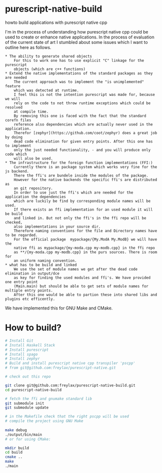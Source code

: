 # purescript-native-build
howto build applications with purescript native cpp

I'm in the process of understanding how purescript native cpp
could be used to create or enhance native applications. 
In the process of evaluation of the current state of art I
stumbled about some issues which I want to outline here as follows.

	* The ability to generate shared objects
		For this to work one has to use explicit "C" linkage for the purescript
		objects (which are c++ functions)
	* Extend the native implementations of the standard packages as they are needed
		The current approach was to implement the "is unimplemented" feature
		which was detected at runtime.
		I feel this is not the intention purescript was made for, because we will
		rely on the code to not throw runtime exceptions which could be resolved
		at compile time.
		By removing this one is faced with the fact that the standard corefn files
		reference also dependencies which are actually never used in the application.
		Therefor [zephyr](https://github.com/coot/zephyr) does a great job by doing
		dead code elimination for given entry points. After this one has to implement 
		only the just needed functionality, - and you will produce only code which 
		will also be used.
	* The infrastructure for the foreign function implementations (FFI:)
		Currently there is an package system which works very fine for the js backend.
		There the ffi's are bundele inside the modules of the package.
		However for the native backends the specific ffi's are distributed as
		an git repository.
		In order to use just the ffi's which are needed for the application the dependencies
		which are luckily be find by corresponding module names will be used.
		If there exists an ffi implementation for an used module it will be build
		and linked in. But not only the ffi's in the ffi repo will be checked,
		also implementations in your source dir.
		Therefore naming conventions for the file and Directory names have to be regarded.
		For the official package  mypackage/{My.ModA My.ModB} we will have the
		native ffi as mypackage/{my-moda.cpp my-modb.cpp} in the ffi repo
		as **/{my-moda.cpp my-modb.cpp} in the purs sources. There is room for 
		an uniform naming convention. 
	* what has to be build and linked
		We use the set of module names we get after the dead code elimination in output/dce
		as key for finding the used modules and ffi's. We have provided one entry point 
		(Main.main) but should be able to get sets of module names for multiple entry points.
		After this one would be able to partion these into shared libs and plugins etc efficently.

We have implemented this for GNU Make and CMake. 

# How to build?

```bash
# Install Git
# Install Haskell Stack
# Install purescript
# Install spago
# Install zephyr
# Build and install purescript native cpp transpiler 'pscpp'
# from git@github.com:freylax/purescript-native.git

# check out this repo

git clone git@github.com:freylax/purescript-native-build.git
cd purescript-native-build

# fetch the ffi and gnumake standard lib
git submodule init
git submodule update

# in the Makefile check that the right pscpp will be used
# compile the project using GNU Make
	
make debug
./output/bin/main
# or for using CMake:

mkdir build
cd build
cmake ..
make
./main

